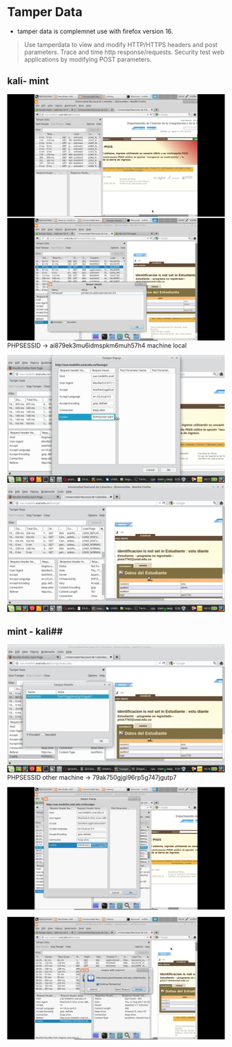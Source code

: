 # Tamper Data #

* tamper data is complemnet use with firefox version 16.
> Use tamperdata to view and modify HTTP/HTTPS headers and post parameters.
Trace and time http response/requests.
Security test web applications by modifying POST parameters.


## kali- mint ##

![](find_phpS.png)
![](kali_phpS.png)
PHPSESSID -> ai879ek3mu6idmspkm6muh57h4 machine local

![](mint_phpS_de_kali.png)
![](mint_into_phpS.png)
## mint - kali##


![](mint_phpSessid.png)
PHPSESSID other machine -> 79ak750gjgi96rp5g747jgutp7

![](edit_phpS.png)

![](kali_into_phpS.png)
